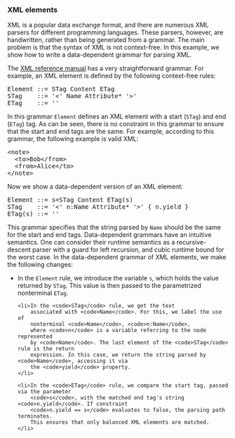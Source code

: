 
<div markdown="1">

### XML elements

<p>XML is a popular data exchange format, and there are numerous XML parsers
for different programming languages. These parsers, however, are handwritten,
rather than being generated from a grammar. The main problem is that the
syntax of XML is not context-free. In this example, we show how to write
a data-dependent grammar for parsing XML.</p>

<p>The <a href="http://www.w3.org/TR/xml11/#NT-element">XML reference manual</a>
has a very straightforward grammar. For example, an XML element is defined by the
following context-free rules: 
<p>


<pre>
Element ::= STag Content ETag
STag    ::= '<' Name Attribute* '>'
ETag    ::= '</' Name '>'
</pre>

<p>In this grammar <code>Element</code> defines an XML element with a 
start (<code>STag</code>) and end (<code>ETag</code>) tag. As can be seen, there 
is no constraint in this grammar to ensure that the start and end tags are the same. 
For example, according to this grammar, the following example is valid XML:</p>


<pre>
&lt;note&gt;
  &lt;to&gt;Bob&lt;/from&gt;
  &lt;from&gt;Alice&lt;/to&gt;
&lt;/note&gt;
</pre>

<p>Now we show a data-dependent version of an XML element:</p>

<pre>
Element ::= s=STag Content ETag(s)
STag    ::= '<' n:Name Attribute* '>' { n.yield }
ETag(s) ::= '</' n:Name [n.yield == s] '>'
</pre>

<p>This grammar specifies 
that the string parsed by <code>Name</code> should be the same for the start and end 
tags. Data-dependent grammars have an intuitive semantics. One can consider their
runtime semantics as a recursive-descent parser with a guard for left recursion,
and cubic runtime bound for the worst case. In the data-dependent grammar of XML
elements, we make the following changes:</p>

<ul>
	<li>In the <code>Element</code> rule, we introduce the variable 
		<code>s</code>, which holds the value returned by <code>STag</code>. 
		This value is then passed to the parametrized nonterminal <code>ETag</code>.
	</li>

	<li>In the <code>STag</code> rule, we get the text
		associated with <code>Name</code>. For this, we label the use of 
		nonterminal <code>Name</code>, <code>n:Name</code>,
		where <code>n</code> is a variable referring to the node represented
		by <code>Name</code>. The last element of the <code>STag</code> rule is the return
		expression. In this case, we return the string parsed by <code>Name</code>, accessing it via
		the <code>yield</code> property.
	</li>

	<li>In the <code>ETag</code> rule, we compare the start tag, passed via the parameter
		<code>s</code>, with the matched end tag's string <code>n.yield</code>. If constraint
		<code>n.yield == s</code> evaluates to false, the parsing path terminates.
		This ensures that only balanced XML elements are matched.
	</li>
</ul>

</div>
